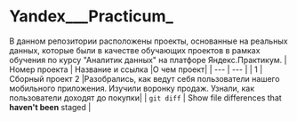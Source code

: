 # Yandex___Practicum_
В данном репозитории расположены проекты, основанные на реальных данных, которые были в качестве обучающих проектов в рамках обучения по курсу "Аналитик данных" на платфоре Яндекс.Практикум.
| Номер проекта | Название и ссылка	 |О чем проект|
| --- | --- |
| 1 | Сборный проект 2 |Разобрались, как ведут себя пользователи нашего мобильного приложения. Изучили воронку продаж. Узнали, как пользователи доходят до покупки|
| `git diff` | Show file differences that **haven't been** staged |

